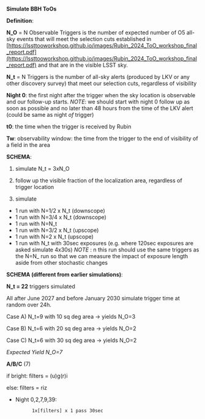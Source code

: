 **Simulate BBH ToOs**



**Definition**:

**N_O** = N Observable Triggers is the number of expected number of O5 all-sky events that will meet the selection cuts established in [https://lssttooworkshop.github.io/images/Rubin_2024_ToO_workshop_final_report.pdf](https://lssttooworkshop.github.io/images/Rubin_2024_ToO_workshop_final_report.pdf) and that are in the visible LSST sky.

**N_t** = N Triggers is the number of all-sky alerts (produced by LKV or any other discovery survey) that meet our selection cuts, regardless of visibility

**Night 0**: the first night after the trigger when the sky location is observable and our follow-up starts. _NOTE_: we should start with night 0 follow up as soon as possible and no later than 48 hours from the time of the LKV alert (could be same as night _of_ trigger)

**t0**: the time when the trigger is received by Rubin

**Tw**: observability window: the time from the trigger to the end of visibility of a field in the area 


**SCHEMA**: 

1) simulate N_t = 3xN_O

2) follow up the visible fraction of the localization area, regardless of trigger location

3) simulate 
- 1 run with N=1/2 x N_t (downscope)
- 1 run with N=3/4 x N_t (downscope)
- 1 run with N=N_t
- 1 run with N=3/2 x N_t (upscope)
- 1 run with N=2 x N_t (upscope)
- 1 run with N_t with 30sec exposures (e.g. where 120sec exposures are asked simulate 4x30s) _NOTE_ : n this run should use the same triggers as the N=N_ run so that we can measure the impact of exposure length aside from other stochastic changes

**SCHEMA (different from earlier simulations)**:

**N_t = 22** triggers simulated

All after June 2027 and before January 2030 simulate trigger time at random over 24h.

Case A) N_t=9 with 10 sq deg area -> yields N_O=3 

Case B) N_t=6  with 20 sq deg area -> yields N_O=2 

Case C) N_t=6  with 30 sq deg area -> yields N_O=2 

_Expected Yield N_O=7_

**A/B/C** (7)

if bright: 
            filters = (u)g(r)i 

else: 
            filters = riz

* Night 0,2,7,9,39:
  
            1x[filters] x 1 pass 30sec
